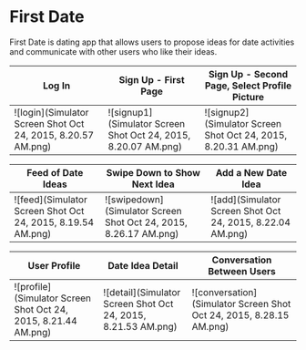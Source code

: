 # First Date

First Date is dating app that allows users to propose ideas for date activities and communicate with other users who like their ideas. 

| Log In  | Sign Up - First Page | Sign Up - Second Page, Select Profile Picture |
| ------------- | ------------- | ------------- |
| ![login](Simulator Screen Shot Oct 24, 2015, 8.20.57 AM.png)  | ![signup1](Simulator Screen Shot Oct 24, 2015, 8.20.07 AM.png) | ![signup2](Simulator Screen Shot Oct 24, 2015, 8.20.31 AM.png) |


| Feed of Date Ideas  | Swipe Down to Show Next Idea | Add a New Date Idea |
| ------------- | ------------- | ------------- |
| ![feed](Simulator Screen Shot Oct 24, 2015, 8.19.54 AM.png)  | ![swipedown](Simulator Screen Shot Oct 24, 2015, 8.26.17 AM.png) | ![add](Simulator Screen Shot Oct 24, 2015, 8.22.04 AM.png) |


| User Profile  | Date Idea Detail | Conversation Between Users |
| ------------- | ------------- | ------------- |
| ![profile](Simulator Screen Shot Oct 24, 2015, 8.21.44 AM.png)  | ![detail](Simulator Screen Shot Oct 24, 2015, 8.21.53 AM.png) | ![conversation](Simulator Screen Shot Oct 24, 2015, 8.28.15 AM.png) |
